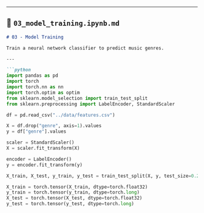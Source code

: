 
---

## 📓 `03_model_training.ipynb.md`
```markdown
# 03 - Model Training

Train a neural network classifier to predict music genres.

---

```python
import pandas as pd
import torch
import torch.nn as nn
import torch.optim as optim
from sklearn.model_selection import train_test_split
from sklearn.preprocessing import LabelEncoder, StandardScaler

df = pd.read_csv("../data/features.csv")

X = df.drop("genre", axis=1).values
y = df["genre"].values

scaler = StandardScaler()
X = scaler.fit_transform(X)

encoder = LabelEncoder()
y = encoder.fit_transform(y)

X_train, X_test, y_train, y_test = train_test_split(X, y, test_size=0.2, random_state=42)

X_train = torch.tensor(X_train, dtype=torch.float32)
y_train = torch.tensor(y_train, dtype=torch.long)
X_test = torch.tensor(X_test, dtype=torch.float32)
y_test = torch.tensor(y_test, dtype=torch.long)
